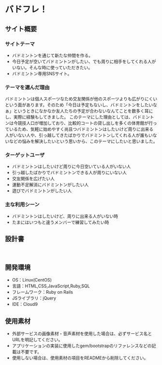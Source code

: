 # バドフレ！
## サイト概要
### サイトテーマ

* バドミントンを通じて新たな仲間を作る。
* 今日予定が空いてバドミントンがしたい、でも周りに相手をしてくれる人がいない。そんな時に使っていただきたい。
* バドミントン専用SNSサイト。

### テーマを選んだ理由

バドミントンは個人スポーツなため交友関係が他のスポーツよりも広がりにくいという面があります。そのため「今日は予定もないし、バドミントンをしたいなぁ」というときになかなか友人たちの予定が合わないなんてことを数多く耳にし、実際に経験もしてきました。
このテーマにした理由としては、バドミントンは今競技人口が増加しており、比較的コートの貸し出しを多くの体育館が行っているため、気軽に始めやすく尚且つバドミントンはしたいけど周りに出来る人がいない人や、引っ越してきたばかりでバドミントンしてくれる人が誰もいないなどの悩みを解決したいという思いから、このテーマにしたいと思いました。
​
### ターゲットユーザ

* バドミントンはしたいけど周りに今日空いている人がいない人
* 引っ越したばかりでバドミントンできる人が周りにいない人
* 交友関係を広げたい人
* 運動不足解消にバドミントンがしたい人
* 遊びでバドミントンがしたい人
​
### 主な利用シーン

* バドミントンはしたいけど、周りに出来る人がいない時
* たまにはいつもと違うメンバーで練習してみたい時
​
## 設計書

​
## 開発環境
- OS：Linux(CentOS)
- 言語：HTML,CSS,JavaScript,Ruby,SQL
- フレームワーク：Ruby on Rails
- JSライブラリ：jQuery
- IDE：Cloud9
​
## 使用素材
- 外部サービスの画像素材・音声素材を使用した場合は、必ずサービス名とURLを明記してください。
- アプリケーションの実装に使用したgem/bootstrapのリファレンスなどの記載は不要です。
- 使用しない場合は、使用素材の項目をREADMEから削除してください。